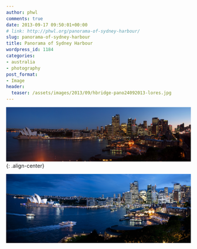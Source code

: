 ```yaml
---
author: phwl
comments: true
date: 2013-09-17 09:50:01+00:00
# link: http://phwl.org/panorama-of-sydney-harbour/
slug: panorama-of-sydney-harbour
title: Panorama of Sydney Harbour
wordpress_id: 1184
categories:
- australia
- photography
post_format:
- Image
header:
  teaser: /assets/images/2013/09/hbridge-pano24092013-lores.jpg
---
```


![](/assets/images/2013/09/hbridge-pano24092013-lores.jpg){: .align-center}

<!-- more -->

![hbridge-pano](/assets/images/2013/09/hbridge-pano.jpg)
